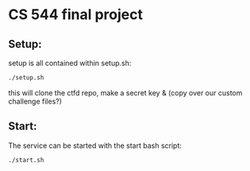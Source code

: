 # CS 544 final project



## Setup:
setup is all contained within setup.sh:
```sh
./setup.sh
```
this will clone the ctfd repo, make a secret key & (copy over our custom challenge files?)

## Start:
The service can be started with the start bash script:
```sh
./start.sh
```

